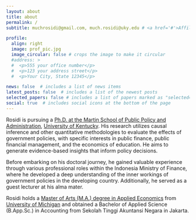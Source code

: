 ```yaml
---
layout: about
title: about
permalink: /
subtitle: muchrosidi@gmail.com, much.rosidi@uky.edu # <a href='#'>Affiliations</a>. Address. Contacts. Moto. Etc.

profile:
  align: right
  image: prof_pic.jpg
  image_circular: false # crops the image to make it circular
  #address: >
  #  <p>555 your office number</p>
  #  <p>123 your address street</p>
  #  <p>Your City, State 12345</p>

news: false  # includes a list of news items
latest_posts: false  # includes a list of the newest posts
selected_papers: false # includes a list of papers marked as "selected={true}"
social: true  # includes social icons at the bottom of the page
---
```


Rosidi is pursuing a [Ph.D. at the Martin School of Public Policy and Administration](https://martin.uky.edu/academic-programs/phd), [University of Kentucky](https://www.uky.edu/). His research utilizes causal inference and other quantitative methodologies to evaluate the effects of government policies, with specific interests in public finance, public financial management, and the economics of education. He aims to generate evidence-based insights that inform policy decisions.

Before embarking on his doctoral journey, he gained valuable experience through various professional roles within the Indonesia Ministry of Finance, where he developed a deep understanding of the inner workings of government policies in the developing country. Additionally, he served as a guest lecturer at his alma mater.

Rosidi holds a [Master of Arts (M.A.) degree in Applied Economics](https://lsa.umich.edu/econ/mae.html) from [University of Michigan](https://umich.edu/) and obtained a Bachelor of Applied Science (B.App.Sc.) in Accounting from Sekolah Tinggi Akuntansi Negara in Jakarta.

